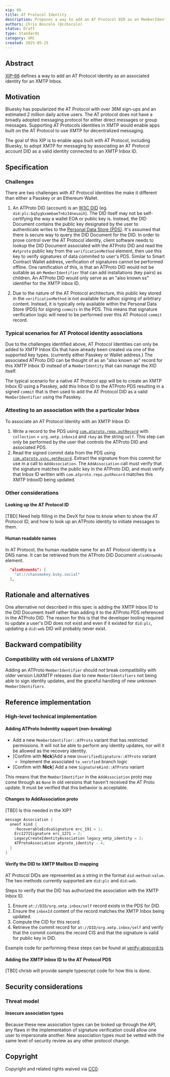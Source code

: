 ```yaml
---
xip: 66
title: AT Protocol Identity
description: Proposes a way to add an AT Protocol DID as an MemberIdentifir for an InboxID
authors: Chris Boscolo (@ccbscolo)
status: Draft
type: Standards
category: XRC
created: 2025-05-25
---
```


## Abstract

[XIP-66](https://github.com/xmtp/XIPs/blob/main/XIPs/xip-66-atproto-identity.md) defines a way to add an AT Protocol identity as an associated identity for an XMTP Inbox.

## Motivation

Bluesky has popularized the AT Protocol with over 36M sign-ups and an estimated 2 million daily active users. The AT protocol does not have a broadly adopted  messaging protocol for either direct messages or group messages. Supporting AT Protocols identities in XMTP would enable apps built on the AT Protocol to use XMTP for decentralized messaging.

The goal of this XIP is to enable apps built with AT Protocol, including Bluesky, to adopt XMTP for messaging by associating an AT Protocol account DID as a valid identity connected to an XMTP Inbox ID.

## Specification

### Challenges 

There are two challenges with AT Protocol identities the make it different than either a Passkey or an Ethereum Wallet.

1. An ATProto DID (account) is an [W3C DID](https://atproto.com/specs/did) (eg. `did:plc:bq5ygkxmmbae7n6z34neuaih`). The DID itself may not be self-certifying the way a wallet EOA or public key is. Instead, the DID Document contains the public key designated by the user to authenticate writes to the [Personal Data Store (PDS)](https://atproto.com/guides/data-repos). It's assumed that there is secure way to query the DID Document for the DID. In order to prove control over the AT Protocol identity, client software needs to lookup the DID Document associated with the ATProto DID and read the `#atproto` public key from the `verificationMethod` element, then use this  key to verify signatures of data commited to user's PDS. Similar to Smart Contract Wallet address, verification of signatures cannot be performed offline. One ramification of this, is that an ATProto DID would not be suitable as an `MemberIdentifier` that can add installations (key pairs) as children. An ATProto DID would only serve as an "also known ss" identifier for the XMTP Inbox ID.

2. Due to the nature of the AT Protocol architecture, this public key stored in the `verificationMethod` is not available for adhoc signing of arbitrary content. Instead, it is typically only available within the Personal Data Store (PDS) for signing `commits` in the PDS. This means that signature verification logic will need to be performed over this AT Protocol `commit` record.

### Typical scenarios for AT Protocol identity associations

Due to the challenges identified above, AT Protocol Identities can only be added to XMTP Inbox IDs that have already been created via one of the supported key types. (currently either Passkey or Wallet address.) The associated ATProto DID can be thought of as an "also known as" record for this XMTP Inbox ID instead of a `MemberIdentity` that can manage the XID itself.

The typical scenario for a native AT Protocol app will be to create an XMTP Inbox ID using a Passkey, add this Inbox ID to the ATProto PDS resulting in a signed `commit` that is then used to add the AT Protocol DID as a valid `MemberIdentifier` using the Passkey.

### Attesting to an association with the a particular Inbox

To associate an AT Protocol Identity with an XMTP Inbox ID:

1. Write a record to the PDS using [`com.atproto.repo.putRecord`](https://docs.bsky.app/docs/api/com-atproto-repo-put-record) with `collection` = `org.xmtp.inboxid` and `rkey` as the string `self`. This step can only be performed by the user that controls the ATProto DID and associated PDS.
2. Read the signed commit data from the PDS using [`com.atproto.sync.getRecord`](https://docs.bsky.app/docs/api/com-atproto-sync-get-record). Extract the signature from this commit for use in a call to `AddAssociation`. The `AddAssociation` call must verify that the signature matches the public key in the ATProto DID, and must verify that Inbox ID written with `com.atproto.repo.putRecord` matches this XMTP InboxID being updated.

### Other considerations

#### Looking up the AT Protocol ID

[TBD] Need help filling in the DevX for how to know when to show the AT Protocol ID, and how to look up an ATProto identity to initiate messages to them.

#### Human readable names

In AT Protocol, the human readable name for an AT Protocol identity is a DNS name. It can be retrieved from the ATProto DID Document `alsoKnownAs` element.

```json
  "alsoKnownAs": [
    "at://chaosmokey.bsky.social"
  ],
```

## Rationale and alternatives

One alternative not described in this spec is adding the XMTP Inbox ID to the DID Document itself rather than adding it to the ATProto PDS referenced in the ATProto DID. The reason for this is that the developer tooling required to update a user's DID does not exist and even if it existed for `did:plc`, updating a `did:web` DID will probably never exist.

## Backward compatibility

### Compatibility with old versions of LibXMTP

Adding an ATProto `MemberIdentifier` should *not* break compatibility with older version LibXMTP releases due to new `MemberIdentifiers` not being able to sign identity updates, and the graceful handling of new unknown `MemberIdentifiers`.

## Reference implementation

### High-level technical implementation

#### Adding ATProto Indentity support (non-breaking)

- Add a new `MemberIdentifier::ATProto` variant that has restricted permissions. It will not be able to perform any identity updates, nor will it be allowed as the recovery identity.
- [Confirm with **Nick**]Add a new `UnverifiedSignature::ATProto` variant
  - Implement the associated `to_verified` branch logic
- [Confirm with **Nick**] Add a new `SignatureKind::ATProto` variant

This means that the `MemberIdentifier` in the `AddAssociation` proto may come through as `None` in old versions that haven't received the AT Proto update. It must be verified that this behavior is acceptable.

#### Changes to AddAssociation proto

[TBD] Is this needed in the XIP?

```rust
message Association {
  oneof kind {
    :RecoverableEcdsaSignature erc_191 = 1;
    Erc1271Signature erc_1271 = 2;
    LegacyCreateIdentityAssociation legacy_xmtp_identity = 3;
    ATProtoAssociation atproto_identity - 4;
  }
}
```

#### Verify the DID to XMTP Mailbox ID mapping

AT Protocol DIDs are represented as a string in the format `did:method:value`. The two methods currently supported are `did:plc` and `did:web`.

Steps to verify that the DID has authorized the association with the XMTP Inbox ID.

1. Ensure `at://DID/org.xmtp.inbox/self` record exists in the PDS for DID.
1. Ensure the `inboxId` content of the record matches the XMTP Inbox being updated.
1. Compute the CID for this record.
1. Retrieve the commit record for `at://DID/org.xmtp.inbox/self` and verify that the commit contains the record CIS and that the signature is valid for public key in DID.

Example code for performing these steps can be found at [verify-atrecord.ts](https://gist.github.com/cboscolo/ebb84ab7cc3fe8918a9da67b9db187b9)

#### Adding the XMTP Inbox ID to the AT Protocol PDS

[TBD] chrisb will provide sample typescript code for how this is done.

## Security considerations

### Threat model

#### Insecure association types

Because these new association types can be looked up through the API, any flaws in the implementation of signature verification could allow one user to impersonate another. New association types must be vetted with the same level of security review as any other protocol change.

## Copyright

Copyright and related rights waived via [CC0](https://creativecommons.org/publicdomain/zero/1.0/).
